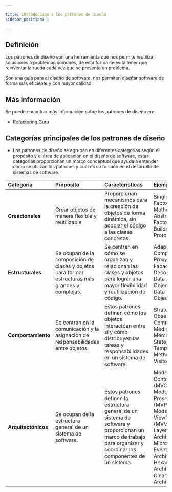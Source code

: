```yaml
---

title: Introducción a los patrones de diseño
sidebar_position: 1

---
```


## Definición

Los patrones de diseño son una herramienta que nos permite reutilizar soluciones a problemas comunes, de esta forma se evita tener que reinventar la rueda cada vez que se presenta un problema.

Son una guía para el diseño de software, nos permiten diseñar software de forma más eficiente y con mayor calidad.

## Más información

Se puede encontrar más información sobre los patrones de diseño en:

- [Refactoring Guru](https://refactoring.guru/es)

<Card color='blue'>
    

## Categorías principales de los patrones de diseño

-    Los patrones de diseño se agrupan en diferentes categorías según el propósito y el área de aplicación en el diseño de software, estas categorías proporcionan un marco conceptual que ayuda a entender cómo se utilizan los patrones y cuál es su función en el desarrollo de sistemas de software.    

</Card>


| Categoría | Propósito | Características | Ejemplos |
| :------- | :------- | :------- | :------- |
| **Creacionales** | Crear objetos de manera flexible y reutilizable | Proporcionan mecanismos para la creación de objetos de forma dinámica, sin acoplar el código a las clases concretas. | Singleton, Factory Method, Abstract Factory, Builder, Prototype |
| **Estructurales** | Se ocupan de la composición de clases y objetos para formar estructuras más grandes y complejas. | Se centran en cómo se organizan y relacionan las clases y objetos para lograr una mayor flexibilidad y reutilización del código. | Adapter, Composite, Proxy, Facade, Decorator, Data Access Object (DAO), Data Transfer Object (DTO). |
| **Comportamiento** | Se centran en la comunicación y la asignación de responsabilidades entre objetos. | Estos patrones definen cómo los objetos interactúan entre sí y cómo distribuyen las tareas y responsabilidades en un sistema de software. | Strategy, Observer, Command, Mediator, Memento, State, Template Method, Visitor. |
| **Arquitectónicos** | Se ocupan de la estructura general de un sistema de software. | Estos patrones definen la estructura general de un sistema de software y proporcionan un marco de trabajo para organizar y coordinar los componentes de un sistema. | Model-View-Controller (MVC), Model-View-Presenter (MVP), Model-View-ViewModel (MVVM), Layered Architecture, Microservices, Event-Driven Architecture, Hexagonal Architecture, Clean Architecture. |
